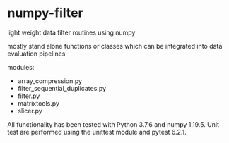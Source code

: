 # numpy-filter
light weight data filter routines using numpy

mostly stand alone functions or classes which can be integrated into data evaluation pipelines

modules:
* array_compression.py
* filter_sequential_duplicates.py
* filter.py
* matrixtools.py
* slicer.py

All functionality has been tested with Python 3.7.6 and numpy 1.19.5.
Unit test are performed using the unittest module and pytest 6.2.1.
